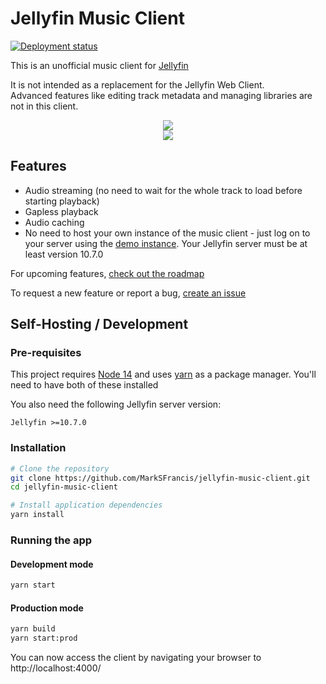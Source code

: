 # Jellyfin Music Client

[![Deployment status](https://img.shields.io/github/deployments/marksfrancis/jellyfin-music-client/production?label=Production&logo=vercel&logoColor=white)](https://github.com/MarkSFrancis/jellyfin-music-client/deployments/activity_log?environment=Production)

This is an unofficial music client for [Jellyfin](https://jellyfin.org/)  

It is not intended as a replacement for the Jellyfin Web Client.  
Advanced features like editing track metadata and managing libraries are not in this client.

<div align="center">
  <img src="https://user-images.githubusercontent.com/16414147/129441610-da469874-728e-41e9-9639-bdc3dc629dcd.png" />
</div>

<div align="center">
  <img src="https://user-images.githubusercontent.com/16414147/129441653-f1999c6d-f85f-46c0-9536-55f0c677daeb.png" />
</div>

## Features

* Audio streaming (no need to wait for the whole track to load before starting playback)
* Gapless playback
* Audio caching
* No need to host your own instance of the music client - just log on to your server using the [demo instance](https://jellyfin-music-client.vercel.app/). Your Jellyfin server must be at least version 10.7.0

For upcoming features, [check out the roadmap](https://github.com/MarkSFrancis/jellyfin-music-client/projects/1)

To request a new feature or report a bug, [create an issue](https://github.com/MarkSFrancis/jellyfin-music-client/issues/new)

## Self-Hosting / Development

### Pre-requisites

This project requires [Node 14](https://nodejs.org/en/) and uses [yarn](https://classic.yarnpkg.com/en/docs/install) as a package manager. You'll need to have both of these installed

You also need the following Jellyfin server version:

```
Jellyfin >=10.7.0
```

### Installation

```bash
# Clone the repository
git clone https://github.com/MarkSFrancis/jellyfin-music-client.git
cd jellyfin-music-client
```

```bash
# Install application dependencies
yarn install
```

### Running the app

#### Development mode
```bash
yarn start
```

#### Production mode
```bash
yarn build
yarn start:prod
```

You can now access the client by navigating your browser to http://localhost:4000/

